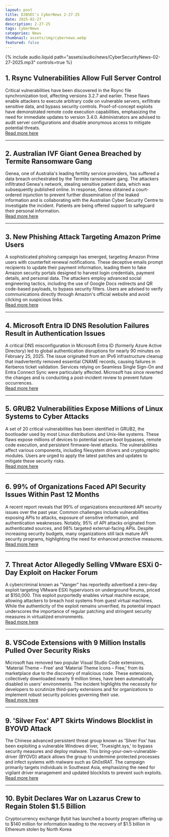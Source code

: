 ```yaml
---
layout: post
title: DJBSEC's CyberNews 2-27-25
date: 2025-02-27
description: 2-27-25
tags: CyberNews
categories: News
thumbnail: assets/img/cybernews.webp
featured: false
---
```


<div class="row mt-3">
    <div class="col-sm mt-3 mt-md-0">
        {% include audio.liquid path="assets/audio/news/CyberSecurityNews-02-27-2025.mp3" controls=true %}
    </div>
</div>

## 1. Rsync Vulnerabilities Allow Full Server Control

Critical vulnerabilities have been discovered in the Rsync file synchronization tool, affecting versions 3.2.7 and earlier. These flaws enable attackers to execute arbitrary code on vulnerable servers, exfiltrate sensitive data, and bypass security controls. Proof-of-concept exploits have demonstrated remote code execution capabilities, emphasizing the need for immediate updates to version 3.4.0. Administrators are advised to audit server configurations and disable anonymous access to mitigate potential threats.  
[Read more here](https://cybersecuritynews.com/rsync-vulnerabilities-full-control-servers/)

---

## 2. Australian IVF Giant Genea Breached by Termite Ransomware Gang

Genea, one of Australia's leading fertility service providers, has suffered a data breach orchestrated by the Termite ransomware gang. The attackers infiltrated Genea's network, stealing sensitive patient data, which was subsequently published online. In response, Genea obtained a court-ordered injunction to prevent further dissemination of the leaked information and is collaborating with the Australian Cyber Security Centre to investigate the incident. Patients are being offered support to safeguard their personal information.  
[Read more here](https://www.bleepingcomputer.com/news/security/australian-ivf-giant-genea-breached-by-termite-ransomware-gang/)

---

## 3. New Phishing Attack Targeting Amazon Prime Users

A sophisticated phishing campaign has emerged, targeting Amazon Prime users with counterfeit renewal notifications. These deceptive emails prompt recipients to update their payment information, leading them to fake Amazon security portals designed to harvest login credentials, payment details, and personal data. The attackers employ advanced social engineering tactics, including the use of Google Docs redirects and QR code-based payloads, to bypass security filters. Users are advised to verify communications directly through Amazon's official website and avoid clicking on suspicious links.  
[Read more here](https://cybersecuritynews.com/new-phishing-attack-targeting-amazon-prime-users/)

---

## 4. Microsoft Entra ID DNS Resolution Failures Result in Authentication Issues

A critical DNS misconfiguration in Microsoft Entra ID (formerly Azure Active Directory) led to global authentication disruptions for nearly 90 minutes on February 25, 2025. The issue originated from an IPv6 infrastructure cleanup that inadvertently removed essential CNAME records, causing failures in Kerberos ticket validation. Services relying on Seamless Single Sign-On and Entra Connect Sync were particularly affected. Microsoft has since reverted the changes and is conducting a post-incident review to prevent future occurrences.  
[Read more here](https://cybersecuritynews.com/microsoft-entra-id-dns-resolution-failures-results/)

---

## 5. GRUB2 Vulnerabilities Expose Millions of Linux Systems to Cyber Attacks

A set of 20 critical vulnerabilities has been identified in GRUB2, the bootloader used by most Linux distributions and Unix-like systems. These flaws expose millions of devices to potential secure boot bypasses, remote code execution, and persistent firmware-level attacks. The vulnerabilities affect various components, including filesystem drivers and cryptographic modules. Users are urged to apply the latest patches and updates to mitigate these security risks.  
[Read more here](https://cybersecuritynews.com/grub2-vulnerabilities-exposes-millions-of-linux-systems/)

---

## 6. 99% of Organizations Faced API Security Issues Within Past 12 Months

A recent report reveals that 99% of organizations encountered API security issues over the past year. Common challenges include vulnerabilities exposing APIs to attacks, exposure of sensitive information, and authentication weaknesses. Notably, 95% of API attacks originated from authenticated sources, and 98% targeted external-facing APIs. Despite increasing security budgets, many organizations still lack mature API security programs, highlighting the need for enhanced protective measures.  
[Read more here](https://www.securitymagazine.com/articles/101421-99-of-organizations-faced-api-security-issues-within-past-12-months)

---

## 7. Threat Actor Allegedly Selling VMware ESXi 0-Day Exploit on Hacker Forum

A cybercriminal known as "Vanger" has reportedly advertised a zero-day exploit targeting VMware ESXi hypervisors on underground forums, priced at $150,000. This exploit purportedly enables virtual machine escape, allowing attackers to breach host systems from guest virtual machines. While the authenticity of the exploit remains unverified, its potential impact underscores the importance of regular patching and stringent security measures in virtualized environments.  
[Read more here](https://cybersecuritynews.com/threat-actor-vmware-esxi-0-day/)

---

## 8. VSCode Extensions with 9 Million Installs Pulled Over Security Risks

Microsoft has removed two popular Visual Studio Code extensions, 'Material Theme – Free' and 'Material Theme Icons – Free,' from its marketplace due to the discovery of malicious code. These extensions, collectively downloaded nearly 9 million times, have been automatically disabled in users' environments. The incident highlights the necessity for developers to scrutinize third-party extensions and for organizations to implement robust security policies governing their use.  
[Read more here](https://www.bleepingcomputer.com/news/security/vscode-extensions-with-9-million-installs-pulled-over-security-risks/)

---

## 9. 'Silver Fox' APT Skirts Windows Blocklist in BYOVD Attack

The Chinese advanced persistent threat group known as 'Silver Fox' has been exploiting a vulnerable Windows driver, 'Truesight.sys,' to bypass security measures and deploy malware. This bring-your-own-vulnerable-driver (BYOVD) attack allows the group to undermine protected processes and infect systems with malware such as Gh0stRAT. The campaign primarily targets individuals in Southeast Asia, emphasizing the need for vigilant driver management and updated blocklists to prevent such exploits.  
[Read more here](https://www.darkreading.com/cyber-risk/silver-fox-byovd-attack-windows-blocklist)

---

## 10. Bybit Declares War on Lazarus Crew to Regain Stolen $1.5 Billion

Cryptocurrency exchange Bybit has launched a bounty program offering up to $140 million for information leading to the recovery of $1.5 billion in Ethereum stolen by North Korea
